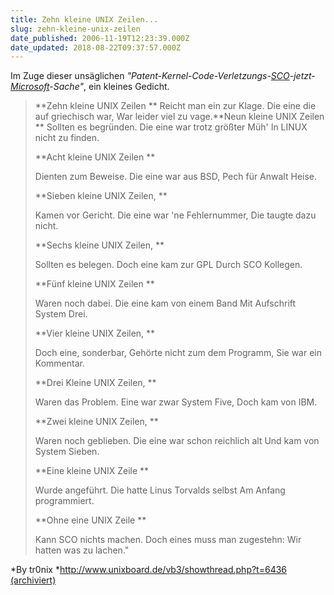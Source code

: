 ```yaml
---
title: Zehn kleine UNIX Zeilen...
slug: zehn-kleine-unix-zeilen
date_published: 2006-11-19T12:23:39.000Z
date_updated: 2018-08-22T09:37:57.000Z
---
```


Im Zuge dieser unsäglichen *"Patent-Kernel-Code-Verletzungs-[SCO](http://de.wikipedia.org/wiki/SCO_gegen_Linux)-jetzt-[Microsoft](http://www.pro-linux.de/news/2006/10491.html)-Sache"*, ein kleines Gedicht.

> **Zehn kleine UNIX Zeilen  **
> Reicht man ein zur Klage. Die eine die auf griechisch war, War leider viel zu vage.**Neun kleine UNIX Zeilen **
> Sollten es begründen. Die eine war trotz größter Müh' In LINUX nicht zu finden.
> 
> **Acht kleine UNIX Zeilen **
> 
> Dienten zum Beweise. Die eine war aus BSD, Pech für Anwalt Heise.
> 
> **Sieben kleine UNIX Zeilen, **
> 
> Kamen vor Gericht. Die eine war 'ne Fehlernummer, Die taugte dazu nicht.
> 
> **Sechs kleine UNIX Zeilen, **
> 
> Sollten es belegen. Doch eine kam zur GPL Durch SCO Kollegen.
> 
> **Fünf kleine UNIX Zeilen **
> 
> Waren noch dabei. Die eine kam von einem Band Mit Aufschrift System Drei.
> 
> **Vier kleine UNIX Zeilen, **
> 
> Doch eine, sonderbar, Gehörte nicht zum dem Programm, Sie war ein Kommentar.
> 
> **Drei Kleine UNIX Zeilen, **
> 
> Waren das Problem. Eine war zwar System Five, Doch kam von IBM.
> 
> **Zwei kleine UNIX Zeilen, **
> 
> Waren noch geblieben. Die eine war schon reichlich alt Und kam von System Sieben.
> 
> **Eine kleine UNIX Zeile **
> 
> Wurde angeführt. Die hatte Linus Torvalds selbst Am Anfang programmiert.
> 
> **Ohne eine UNIX Zeile **
> 
> Kann SCO nichts machen. Doch eines muss man zugestehn: Wir hatten was zu lachen."

*By tr0nix *[http://www.unixboard.de/vb3/showthread.php?t=6436 (archiviert)](http://web.archive.org/web/20070109182822/http://www.unixboard.de:80/vb3/showthread.php?t=6436)
